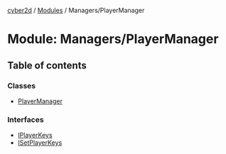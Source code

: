 [cyber2d](../README.md) / [Modules](../modules.md) / Managers/PlayerManager

# Module: Managers/PlayerManager

## Table of contents

### Classes

- [PlayerManager](../classes/Managers_PlayerManager.PlayerManager.md)

### Interfaces

- [IPlayerKeys](../interfaces/Managers_PlayerManager.IPlayerKeys.md)
- [ISetPlayerKeys](../interfaces/Managers_PlayerManager.ISetPlayerKeys.md)
